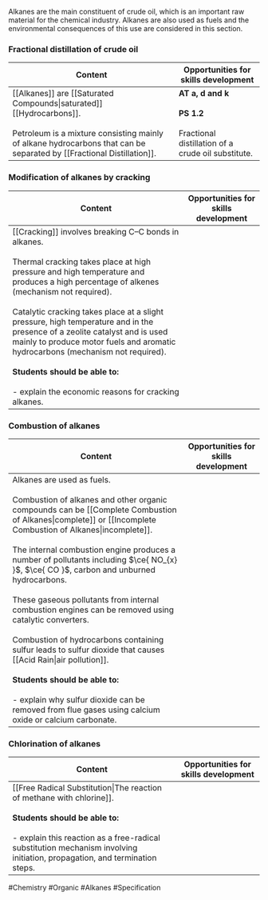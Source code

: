 Alkanes are the main constituent of crude oil, which is an important raw material for the chemical industry. Alkanes are also used as fuels and the environmental consequences of this use are considered in this section.

### Fractional distillation of crude oil

| Content                                                                                                                                                                                           | Opportunities for skills development                                                          |
| ------------------------------------------------------------------------------------------------------------------------------------------------------------------------------------------------- | --------------------------------------------------------------------------------------------- |
| [[Alkanes]] are [[Saturated Compounds\|saturated]] [[Hydrocarbons]].<br><br>Petroleum is a mixture consisting mainly of alkane hydrocarbons that can be separated by [[Fractional Distillation]]. | **AT a, d and k**<br><br>**PS 1.2**<br><br>Fractional distillation of a crude oil substitute. |

### Modification of alkanes by cracking

| Content                                                                                                                                                                                                                                                                                                                                                                                                                                                                                                                    | Opportunities for skills development |
| -------------------------------------------------------------------------------------------------------------------------------------------------------------------------------------------------------------------------------------------------------------------------------------------------------------------------------------------------------------------------------------------------------------------------------------------------------------------------------------------------------------------------- | ------------------------------------ |
| [[Cracking]] involves breaking C–C bonds in alkanes.<br><br>Thermal cracking takes place at high pressure and high temperature and produces a high percentage of alkenes (mechanism not required).<br><br>Catalytic cracking takes place at a slight pressure, high temperature and in the presence of a zeolite catalyst and is used mainly to produce motor fuels and aromatic hydrocarbons (mechanism not required).<br><br>**Students should be able to:**<br><br>- explain the economic reasons for cracking alkanes. |                                      |

### Combustion of alkanes

| Content                                                                                                                                                                                                                                                                                                                                                                                                                                                                                                                                                                                                                                                                                                                            | Opportunities for skills development |
| ---------------------------------------------------------------------------------------------------------------------------------------------------------------------------------------------------------------------------------------------------------------------------------------------------------------------------------------------------------------------------------------------------------------------------------------------------------------------------------------------------------------------------------------------------------------------------------------------------------------------------------------------------------------------------------------------------------------------------------- | ------------------------------------ |
| Alkanes are used as fuels.<br><br>Combustion of alkanes and other organic compounds can be [[Complete Combustion of Alkanes\|complete]] or [[Incomplete Combustion of Alkanes\|incomplete]].<br><br>The internal combustion engine produces a number of pollutants including $\ce{ NO_{x} }$, $\ce{ CO }$, carbon and unburned hydrocarbons.<br><br>These gaseous pollutants from internal combustion engines can be removed using catalytic converters.<br><br>Combustion of hydrocarbons containing sulfur leads to sulfur dioxide that causes [[Acid Rain\|air pollution]].<br><br>**Students should be able to:**<br><br>- explain why sulfur dioxide can be removed from flue gases using calcium oxide or calcium carbonate. |                                      |

### Chlorination of alkanes

| Content                                                                                                                                                                                                                                        | Opportunities for skills development |
| ---------------------------------------------------------------------------------------------------------------------------------------------------------------------------------------------------------------------------------------------- | ------------------------------------ |
| [[Free Radical Substitution\|The reaction of methane with chlorine]].<br><br>**Students should be able to:**<br><br>- explain this reaction as a free-radical substitution mechanism involving initiation, propagation, and termination steps. |                                      |

#Chemistry #Organic #Alkanes #Specification